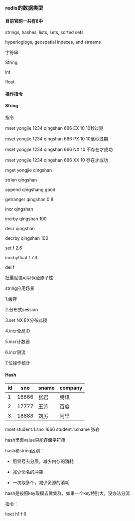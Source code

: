 ### redis的数据类型

#### 目前官网一共有8中

strings, hashes, lists, sets, sorted sets 

hyperloglogs, geospatial indexes, and streams



字符串

String

int

float

#### 操作指令



#### String

指令

mset yongjie 1234 qingshan 666 EX 10   10秒过期

mset yongjie 1234 qingshan 666 PX 10    10毫秒过期

mset yongjie 1234 qingshan 666 NX 10     不存在才成功

mset yongjie 1234 qingshan 666 XX 10     存在才成功

mget yongjie qingshan

strlen qingshan

append qingshang good

getranger qingshan 0 8

incr qingshan

incrby qingshan 100

decr qingshan

decrby qingshan 100

set f 2.6

incrbyfloat f 7.3

del f

批量赋值可以保证原子性



string应用场景

1.缓存

2.分布式session

3.set NX EX分布式锁

4.incr全局ID

5.incr计数器

6.incr限流

7.位操作统计



#### Hash

| id   | sno   | sname | company |
| ---- | ----- | ----- | ------- |
| 1    | 16666 | 张岩  | 腾讯    |
| 2    | 17777 | 王芳  | 百度    |
| 3    | 18888 | 刘厉  | 阿里    |

mset student:1:sno 1666 student:1:sname 张岩





hash里面value只能存储字符串

hash和string区别：

- 用冒号去分层，减少内存的消耗

- 减少命名的冲突

- 一次取多个，减少资源的消耗

hash是按照key取模去做集群，如果一个key特别大，没办法分流



指令：

hset h1 f 6